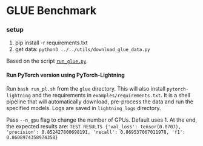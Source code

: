 # GLUE Benchmark
### setup
1. pip install -r requirements.txt
2. get data: `python3 ../../utils/download_glue_data.py`

Based on the script [`run_glue.py`](https://github.com/huggingface/transformers/blob/master/examples/run_glue.py).

#### Run PyTorch version using PyTorch-Lightning

Run `bash run_pl.sh` from the `glue` directory. This will also install `pytorch-lightning` and the requirements in `examples/requirements.txt`. It is a shell pipeline that will automatically download, pre-process the data and run the specified models. Logs are saved in `lightning_logs` directory.

Pass `--n_gpu` flag to change the number of GPUs. Default uses 1. At the end, the expected results are: `TEST RESULTS {'val_loss': tensor(0.0707), 'precision': 0.852427800698191, 'recall': 0.869537067011978, 'f1': 0.8608974358974358}`